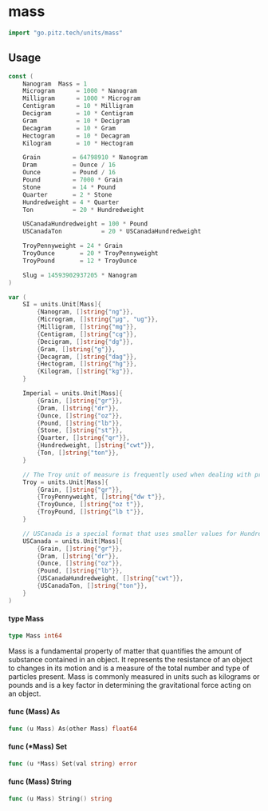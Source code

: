 # mass

```go
import "go.pitz.tech/units/mass"
```

## Usage

```go
const (
	Nanogram  Mass = 1
	Microgram      = 1000 * Nanogram
	Milligram      = 1000 * Microgram
	Centigram      = 10 * Milligram
	Decigram       = 10 * Centigram
	Gram           = 10 * Decigram
	Decagram       = 10 * Gram
	Hectogram      = 10 * Decagram
	Kilogram       = 10 * Hectogram

	Grain         = 64798910 * Nanogram
	Dram          = Ounce / 16
	Ounce         = Pound / 16
	Pound         = 7000 * Grain
	Stone         = 14 * Pound
	Quarter       = 2 * Stone
	Hundredweight = 4 * Quarter
	Ton           = 20 * Hundredweight

	USCanadaHundredweight = 100 * Pound
	USCanadaTon           = 20 * USCanadaHundredweight

	TroyPennyweight = 24 * Grain
	TroyOunce       = 20 * TroyPennyweight
	TroyPound       = 12 * TroyOunce

	Slug = 14593902937205 * Nanogram
)
```

```go
var (
	SI = units.Unit[Mass]{
		{Nanogram, []string{"ng"}},
		{Microgram, []string{"μg", "ug"}},
		{Milligram, []string{"mg"}},
		{Centigram, []string{"cg"}},
		{Decigram, []string{"dg"}},
		{Gram, []string{"g"}},
		{Decagram, []string{"dag"}},
		{Hectogram, []string{"hg"}},
		{Kilogram, []string{"kg"}},
	}

	Imperial = units.Unit[Mass]{
		{Grain, []string{"gr"}},
		{Dram, []string{"dr"}},
		{Ounce, []string{"oz"}},
		{Pound, []string{"lb"}},
		{Stone, []string{"st"}},
		{Quarter, []string{"qr"}},
		{Hundredweight, []string{"cwt"}},
		{Ton, []string{"ton"}},
	}

	// The Troy unit of measure is frequently used when dealing with precious metals.
	Troy = units.Unit[Mass]{
		{Grain, []string{"gr"}},
		{TroyPennyweight, []string{"dw t"}},
		{TroyOunce, []string{"oz t"}},
		{TroyPound, []string{"lb t"}},
	}

	// USCanada is a special format that uses smaller values for Hundredweight and Ton.
	USCanada = units.Unit[Mass]{
		{Grain, []string{"gr"}},
		{Dram, []string{"dr"}},
		{Ounce, []string{"oz"}},
		{Pound, []string{"lb"}},
		{USCanadaHundredweight, []string{"cwt"}},
		{USCanadaTon, []string{"ton"}},
	}
)
```

#### type Mass

```go
type Mass int64
```

Mass is a fundamental property of matter that quantifies the amount of substance
contained in an object. It represents the resistance of an object to changes in
its motion and is a measure of the total number and type of particles present.
Mass is commonly measured in units such as kilograms or pounds and is a key
factor in determining the gravitational force acting on an object.

#### func (Mass) As

```go
func (u Mass) As(other Mass) float64
```

#### func (\*Mass) Set

```go
func (u *Mass) Set(val string) error
```

#### func (Mass) String

```go
func (u Mass) String() string
```
